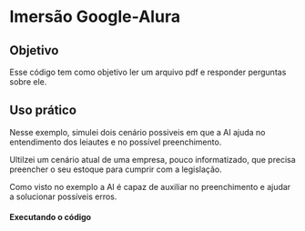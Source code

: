 # Imersão Google-Alura

## Objetivo

Esse código tem como objetivo ler um arquivo pdf e responder perguntas sobre ele.

## Uso prático

Nesse exemplo, simulei dois cenário possiveis em que a AI ajuda no entendimento dos leiautes e no possível preenchimento.

Ultilzei um cenário atual de uma empresa, pouco informatizado, que precisa preencher o seu estoque para cumprir com a legislação.

Como visto no exemplo a AI é capaz de auxiliar no preenchimento e ajudar a solucionar possíveis erros. 


#### Executando o código
